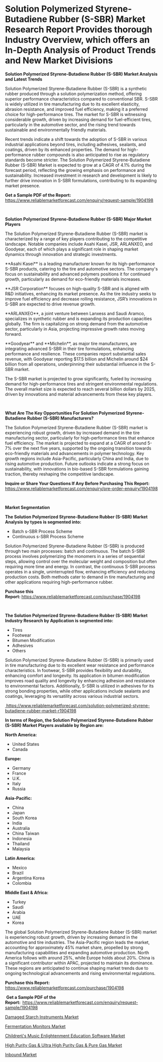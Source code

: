 <p><h1>Solution Polymerized Styrene-Butadiene Rubber (S-SBR) Market Research Report Provides thorough Industry Overview, which offers an In-Depth Analysis of Product Trends and New Market Divisions</h1></p><p><strong>Solution Polymerized Styrene-Butadiene Rubber (S-SBR) Market Analysis and Latest Trends</strong></p>
<p><p>Solution Polymerized Styrene-Butadiene Rubber (S-SBR) is a synthetic rubber produced through a solution polymerization method, offering superior performance characteristics compared to conventional SBR. S-SBR is widely utilized in tire manufacturing due to its excellent elasticity, abrasion resistance, and improved fuel efficiency, making it a preferred choice for high-performance tires. The market for S-SBR is witnessing considerable growth, driven by increasing demand for fuel-efficient tires, particularly in the automotive sector, and the rising trend towards sustainable and environmentally friendly materials.</p><p>Recent trends indicate a shift towards the adoption of S-SBR in various industrial applications beyond tires, including adhesives, sealants, and coatings, driven by its enhanced properties. The demand for high-performance rubber compounds is also anticipated to rise as regulatory standards become stricter. The Solution Polymerized Styrene-Butadiene Rubber (S-SBR) Market is expected to grow at a CAGR of 4.1% during the forecast period, reflecting the growing emphasis on performance and sustainability. Increased investment in research and development is likely to further drive innovation in S-SBR formulations, contributing to its expanding market presence.</p></p>
<p><strong>Get a Sample PDF of the Report:&nbsp;</strong> <a href="https://www.reliablemarketforecast.com/enquiry/request-sample/1904198?utm_campaign=1832&utm_medium=2&utm_source=Github&utm_content=ia&utm_term=28032025&utm_id=solution-polymerized-styrene-butadiene-rubber-s-sbr">https://www.reliablemarketforecast.com/enquiry/request-sample/1904198</a></p>
<p>&nbsp;</p>
<p><strong>Solution Polymerized Styrene-Butadiene Rubber (S-SBR) Major Market Players</strong></p>
<p><p>The Solution Polymerized Styrene-Butadiene Rubber (S-SBR) market is characterized by a range of key players contributing to the competitive landscape. Notable companies include Asahi Kasei, JSR, ARLANXEO, and Goodyear, each of which plays a significant role in shaping market dynamics through innovation and strategic investments.</p><p>**Asahi Kasei** is a leading manufacturer known for its high-performance S-SBR products, catering to the tire and automotive sectors. The company's focus on sustainability and advanced polymers positions it for continued growth, particularly as demand for eco-friendly materials increases. </p><p>**JSR Corporation** focuses on high-quality S-SBR and is aligned with R&D initiatives, enhancing its market presence. As the tire industry seeks to improve fuel efficiency and decrease rolling resistance, JSR’s innovations in S-SBR are expected to drive revenue growth. </p><p>**ARLANXEO**, a joint venture between Lanxess and Saudi Aramco, specializes in synthetic rubber and is expanding its production capacities globally. The firm is capitalizing on strong demand from the automotive sector, particularly in Asia, projecting impressive growth rates moving forward.</p><p>**Goodyear** and **Michelin**, as major tire manufacturers, are integrating advanced S-SBR in their tire formulations, enhancing performance and resilience. These companies report substantial sales revenue, with Goodyear reporting $17.5 billion and Michelin around $24 billion from all operations, underpinning their substantial influence in the S-SBR market.</p><p>The S-SBR market is projected to grow significantly, fueled by increasing demand for high-performance tires and stringent environmental regulations. The overall market size is expected to reach several billion dollars by 2025, driven by innovations and material advancements from these key players.</p></p>
<p>&nbsp;</p>
<p><strong>What Are The Key Opportunities For Solution Polymerized Styrene-Butadiene Rubber (S-SBR) Manufacturers?</strong></p>
<p><p>The Solution Polymerized Styrene-Butadiene Rubber (S-SBR) market is experiencing robust growth, driven by increased demand in the tire manufacturing sector, particularly for high-performance tires that enhance fuel efficiency. The market is projected to expand at a CAGR of around 5-7% over the next five years, supported by the ongoing transition towards eco-friendly materials and advancements in polymer technology. Key growth regions include Asia-Pacific, particularly China and India, due to rising automotive production. Future outlooks indicate a strong focus on sustainability, with innovations in bio-based S-SBR formulations gaining traction, thereby reshaping the competitive landscape.</p></p>
<p><strong>Inquire or Share Your Questions If Any Before Purchasing This Report:</strong> <a href="https://www.reliablemarketforecast.com/enquiry/pre-order-enquiry/1904198?utm_campaign=1832&utm_medium=2&utm_source=Github&utm_content=ia&utm_term=28032025&utm_id=solution-polymerized-styrene-butadiene-rubber-s-sbr">https://www.reliablemarketforecast.com/enquiry/pre-order-enquiry/1904198</a></p>
<p>&nbsp;</p>
<p><strong>Market Segmentation</strong></p>
<p><strong>The Solution Polymerized Styrene-Butadiene Rubber (S-SBR) Market Analysis by types is segmented into:</strong></p>
<p><ul><li>Batch s-SBR Process Scheme</li><li>Continuous s-SBR Process Scheme</li></ul></p>
<p><p>Solution Polymerized Styrene-Butadiene Rubber (S-SBR) is produced through two main processes: batch and continuous. The batch S-SBR process involves polymerizing the monomers in a series of sequential steps, allowing control over the molecular weight and composition but often requiring more time and energy. In contrast, the continuous S-SBR process operates in a single, uninterrupted flow, enhancing efficiency and reducing production costs. Both methods cater to demand in tire manufacturing and other applications requiring high-performance rubber.</p></p>
<p><strong>Purchase this Report:&nbsp;</strong><a href="https://www.reliablemarketforecast.com/purchase/1904198?utm_campaign=1832&utm_medium=2&utm_source=Github&utm_content=ia&utm_term=28032025&utm_id=solution-polymerized-styrene-butadiene-rubber-s-sbr">https://www.reliablemarketforecast.com/purchase/1904198</a></p>
<p>&nbsp;</p>
<p><strong>The Solution Polymerized Styrene-Butadiene Rubber (S-SBR) Market Industry Research by Application is segmented into:</strong></p>
<p><ul><li>Tires</li><li>Footwear</li><li>Bitumen Modification</li><li>Adhesives</li><li>Others</li></ul></p>
<p><p>Solution Polymerized Styrene-Butadiene Rubber (S-SBR) is primarily used in tire manufacturing due to its excellent wear resistance and performance characteristics. In footwear, S-SBR provides flexibility and durability, enhancing comfort and longevity. Its application in bitumen modification improves road quality and longevity by enhancing adhesion and resistance to environmental factors. Additionally, S-SBR is utilized in adhesives for its strong bonding properties, while other applications include sealants and coatings, leveraging its versatility across various industrial sectors.</p></p>
<p><a href="https://www.reliablemarketforecast.com/solution-polymerized-styrene-butadiene-rubber-market-r1904198?utm_campaign=1832&utm_medium=2&utm_source=Github&utm_content=ia&utm_term=28032025&utm_id=solution-polymerized-styrene-butadiene-rubber-s-sbr">&nbsp;https://www.reliablemarketforecast.com/solution-polymerized-styrene-butadiene-rubber-market-r1904198</a></p>
<p><strong>In terms of Region, the Solution Polymerized Styrene-Butadiene Rubber (S-SBR) Market Players available by Region are:</strong></p>
<p>
    <p> <strong> North America: </strong>
        <ul>
            <li>United States</li>
            <li>Canada</li>
        </ul>
        </p> 
    <p> <strong> Europe: </strong>
        <ul>
            <li>Germany</li>
            <li>France</li>
            <li>U.K.</li>
            <li>Italy</li>
            <li>Russia</li>
        </ul>
        </p> 
    <p> <strong> Asia-Pacific: </strong>
        <ul>
            <li>China</li>
            <li>Japan</li>
            <li>South Korea</li>
            <li>India</li>
            <li>Australia</li>
            <li>China Taiwan</li>
            <li>Indonesia</li>
            <li>Thailand</li>
            <li>Malaysia</li>
        </ul>
        </p> 
    <p> <strong> Latin America: </strong>
        <ul>
            <li>Mexico</li>
            <li>Brazil</li>
            <li>Argentina Korea</li>
            <li>Colombia</li>
        </ul>
        </p> 
    <p> <strong> Middle East & Africa: </strong>
        <ul>
            <li>Turkey</li>
            <li>Saudi</li>
            <li>Arabia</li>
            <li>UAE</li>
            <li>Korea</li>
        </ul>
    </p>
    </p>
<p><p>The global Solution Polymerized Styrene-Butadiene Rubber (S-SBR) market is experiencing robust growth, driven by increasing demand in the automotive and tire industries. The Asia-Pacific region leads the market, accounting for approximately 45% market share, propelled by strong manufacturing capabilities and expanding automotive production. North America follows with around 25%, while Europe holds about 20%. China is a significant contributor within APAC, projected to maintain its dominance. These regions are anticipated to continue shaping market trends due to ongoing technological advancements and rising environmental regulations.</p></p>
<p><strong>Purchase this Report: </strong><a href="https://www.reliablemarketforecast.com/purchase/1904198?utm_campaign=1832&utm_medium=2&utm_source=Github&utm_content=ia&utm_term=28032025&utm_id=solution-polymerized-styrene-butadiene-rubber-s-sbr">https://www.reliablemarketforecast.com/purchase/1904198</a></p>
<p>&nbsp;<strong>Get a Sample PDF of the Report:&nbsp;&nbsp;</strong><a href="https://www.reliablemarketforecast.com/enquiry/request-sample/1904198?utm_campaign=1832&utm_medium=2&utm_source=Github&utm_content=ia&utm_term=28032025&utm_id=solution-polymerized-styrene-butadiene-rubber-s-sbr">https://www.reliablemarketforecast.com/enquiry/request-sample/1904198</a></p>
<p><strong></strong></p>
<p><p><a href="https://github.com/nsmifidget3/Market-Research-Report-List-1/blob/main/damaged-starch-instruments-market.md?utm_campaign=1832&utm_medium=2&utm_source=Github&utm_content=ia&utm_term=28032025&utm_id=solution-polymerized-styrene-butadiene-rubber-s-sbr">Damaged Starch Instruments Market</a></p><p><a href="https://github.com/orlinvisonju/Market-Research-Report-List-1/blob/main/fermentation-monitors-market.md?utm_campaign=1832&utm_medium=2&utm_source=Github&utm_content=ia&utm_term=28032025&utm_id=solution-polymerized-styrene-butadiene-rubber-s-sbr">Fermentation Monitors Market</a></p><p><a href="https://github.com/fabrehugessf/Market-Research-Report-List-1/blob/main/childrens-music-enlightenment-education-software-market.md?utm_campaign=1832&utm_medium=2&utm_source=Github&utm_content=ia&utm_term=28032025&utm_id=solution-polymerized-styrene-butadiene-rubber-s-sbr">Children\'s Music Enlightenment Education Software Market</a></p><p><a href="https://github.com/bozzoquishmd/Market-Research-Report-List-1/blob/main/high-purity-gas-ultra-high-purity-gas-pure-gas-market.md?utm_campaign=1832&utm_medium=2&utm_source=Github&utm_content=ia&utm_term=28032025&utm_id=solution-polymerized-styrene-butadiene-rubber-s-sbr">High Purity Gas & Ultra High Purity Gas & Pure Gas Market</a></p><p><a href="https://github.com/wiltsdeenyuw/Market-Research-Report-List-1/blob/main/inbound-market.md?utm_campaign=1832&utm_medium=2&utm_source=Github&utm_content=ia&utm_term=28032025&utm_id=solution-polymerized-styrene-butadiene-rubber-s-sbr">Inbound Market</a></p></p>